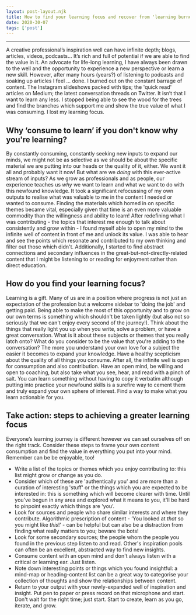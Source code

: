 ```yaml
---
layout: post-layout.njk 
title: How to find your learning focus and recover from 'learning burnout’
date: 2020-30-07
tags: ['post']
---
```


*****

<!-- Excerpt Start -->
A creative professional’s inspiration well can have infinite depth; blogs, articles, videos, podcasts… It’s rich and full of potential if we are able to find the value in it.<!-- Excerpt End -->
An advocate for life-long learning, I have always been drawn to the well and the opportunity to experience a new perspective or learn a new skill. However, after many hours (years?) of listening to podcasts and soaking up articles I feel ... done. I burned out on the constant barrage of content. The Instagram slideshows packed with tips; the 'quick read' articles on Medium; the latest conversation threads on Twitter.
It isn’t that I want to learn any less. I stopped being able to see the wood for the trees and find the branches which support me and show the true value of what I was consuming.
I lost my learning focus.
## Why ‘consume to learn’ if you don't know why you're learning?
By constantly consuming, constantly seeking new inputs to expand our minds, we might not be as selective as we should be about the specific material we are putting into our heads or the quality of it, either. We want it all and probably want it now!
But what are we *doing* with this ever-active stream of inputs? As we grow as professionals and as people, our experience teaches us *why* we want to learn and what we want to do with this newfound knowledge.
It took a significant refocussing of my own outputs to realise what was valuable to me in the content I needed or wanted to consume. Finding the materials which homed in on specific themes became vital, especially given that time is an even more valuable commodity than the willingness and ability to learn!
After redefining what I was contributing - the topics that interest me enough to talk about consistently and grow within - I found myself able to open my mind to the infinite well of content in front of me and unlock its value. I was able to hear and see the points which resonate and contributed to my own thinking and filter out those which didn't. Additionally, I started to find abstract connections and secondary influences in the great-but-not-directly-related content that I might be listening to or reading for enjoyment rather than direct education.
## How do you find your learning focus?
Learning is a gift. Many of us are in a position where progress is not just an expectation of the profession but a welcome sidebar to 'doing the job' and getting paid. Being able to make the most of this opportunity and to grow on our own terms is something which shouldn't be taken lightly (but also not so seriously that we can't enjoy every second of the journey!).
Think about the things that really light you up when you write, solve a problem, or have a great conversation. What is it about these subjects or themes that you really latch onto? What do you consider to be the value that you're adding to the conversation? The more you understand your own love for a subject the easier it becomes to expand your knowledge.
Have a healthy scepticism about the quality of all things you consume. After all, the infinite well is open for consumption and also contribution. Have an open mind, be willing and open to coaching, but also take what you see, hear, and read with a pinch of salt. You can learn something without having to copy it verbatim although putting into practice your newfound skills is a surefire way to cement them and truly expand your own sphere of interest. Find a way to make what you learn actionable for you.
## Take action: steps to achieving a greater learning focus
Everyone’s learning journey is different however we can set ourselves off on the right track. Consider these steps to frame your own content consumption and find the value in everything you put into your mind. Remember can be be enjoyable, too!
* Write a list of the topics or themes which you enjoy contributing to: this list might grow or change as you do.
* Consider which of these are 'authentically you' and are more than a curation of interesting 'stuff' or the things which you are expected to be interested in: this is something which will become clearer with time. Until you've begun in any area and explored what it means to you, it'll be hard to pinpoint exactly which things are 'you’.
* Look for sources and people who share similar interests and where they contribute. Algorithmic prescription of content - ‘You looked at *that* so you might like *this*!’ - can be helpful but can also be a distraction from finding what really matters to you; beware the bots!
* Look for some secondary sources; the people whom the people you found in the previous step listen to and read. Other's inspiration pools can often be an excellent, abstracted way to find new insights.
* Consume content with an open mind and don't always listen with a critical or learning ear. Just listen.
* Note down interesting points or things which you found insightful: a mind-map or heading-content list can be a great way to categorise your collection of thoughts and show the relationships between content.
* Return to your output with your newly-expanded well of inspiration and insight. Put pen to paper or press record on that microphone and start. Don't wait for the right time; just start. Start to create, learn as you go, iterate, and grow.